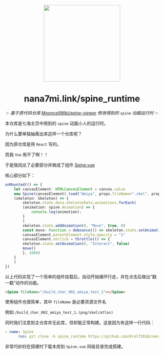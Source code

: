 <div align="center">

<img src="https://user-images.githubusercontent.com/41439182/185760079-a8f6c1ba-ebcf-40dd-b728-69dbf1978ede.png" width="250px" />

<h1 style="border-bottom:none">nana7mi.link/spine_runtime</h1>

_✨ 基于原代码仓库 [MooncellWiki/spine-viewer](https://github.com/MooncellWiki/spine-viewer) 修改得到的 `spine` 动画运行时 ✨_  

</div>

本仓库是七海主页中用到的 `spine` 动画小人的运行时。

为什么要单独抽离出来这样一个仓库呢？

因为原仓库是用 `React` 写的。

而我 `Vue` 用不了啊！！

于是我找出了必要部分并做成了组件 [Spine.vue](https://github.com/Drelf2018/nana7mi.link/blob/main/src/components/Spine.vue)

核心部分如下：

```ts
onMounted(() => {
    let canvasElement: HTMLCanvasElement = canvas.value
    new Spine(canvasElement).load("Amiya", props.fileName+".skel", props.fileName+".atlas", { x: -260, y: -35, scale: 2 }, "default", true).then(
    (skeleton: Skeleton) => {
        skeleton.state.data.skeletonData.animations.forEach(
        (animation: spine.Animation) => {
            console.log(animation);
        }
        )
        skeleton.state.addAnimation(0, "Move", true, 0)
        const move: Function = debounce(() => skeleton.state.setAnimation(0, "Move", true))
        canvasElement.parentElement.style.opacity = "1"
        canvasElement.onclick = throttle(() => {
        skeleton.state.setAnimation(0, "Interact", false)
        move()
        }, 1000)
    }
    )
})
```

以上代码实现了一个简单的组件挂载后，自动开始循环行走，并在点击后做出“戳一戳”动作的功能。

```html
<Spine fileName="/build_char_002_amiya_test_1"></Spine>
```

使用组件也很简单，其中 `fileName` 是必要资源文件名

例如 `/build_char_002_amiya_test_1.(png/skel/atlas)`

同时我们注意到主仓库并无此库，但却能正常构建。这是因为有这样一行代码：

```yaml
- name: Spine
      run: git clone -b spine_runtime https://github.com/Drelf2018/nana7mi.link.git ./src/components/spine_runtime
```

非常巧妙的在搭建时下载本库到 `Spine.vue` 同级目录完成搭建。
